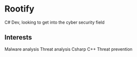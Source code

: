 # Rootify
C# Dev, looking to get into the cyber security field
## Interests
Malware analysis 
Threat analysis
Csharp
C++
Threat prevention

